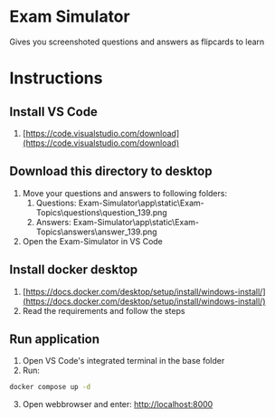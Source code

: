 # Exam Simulator
Gives you screenshoted questions and answers as flipcards to learn

# Instructions

## Install VS Code
1. [https://code.visualstudio.com/download](https://code.visualstudio.com/download)

## Download this directory to desktop
1. Move your questions and answers to following folders:
    1. Questions: Exam-Simulator\app\static\Exam-Topics\questions\question_139.png
    2. Answers: Exam-Simulator\app\static\Exam-Topics\answers\answer_139.png
2. Open the Exam-Simulator in VS Code

## Install docker desktop
1. [https://docs.docker.com/desktop/setup/install/windows-install/](https://docs.docker.com/desktop/setup/install/windows-install/)
2. Read the requirements and follow the steps

## Run application
1. Open VS Code's integrated terminal in the base folder
2. Run: 
```bash
docker compose up -d
```
3. Open webbrowser and enter: [http://localhost:8000](http://localhost:8000)